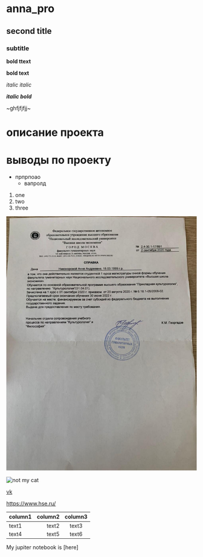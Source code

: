 # anna_pro

## second title

### subtitle

**bold ttext**

__bold text__

*italic* _italic_

**_italic bold_**

~ghfjfjfjj~

# описание проекта

# выводы по проекту

* прпрпоао
  - вапролд
  
1. one
2. two
3. three

![image is here](photo_2020-09-09_13-06-17.jpg)

![not my cat](https://i.ytimg.com/vi/lkQ0LDx9jHs/maxresdefault.jpg)

[vk](https://www.hse.ru/)

https://www.hse.ru/

column1 | column2 | column3
:---- | ----: | :----:
text1 | text2 | text3
text4 |text5 | text6


My jupiter notebook is [here]
